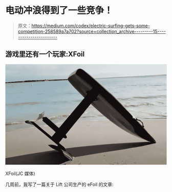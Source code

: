 # 电动冲浪得到了一些竞争！

> 原文：<https://medium.com/codex/electric-surfing-gets-some-competition-258589a7a702?source=collection_archive---------15----------------------->

## 游戏里还有一个玩家:XFoil

![](img/6ce5193a4f852b67ead75c9bde944e7b.png)

XFoil(JC 媒体)

几周前，我写了一篇关于 Lift 公司生产的 eFoil 的文章: